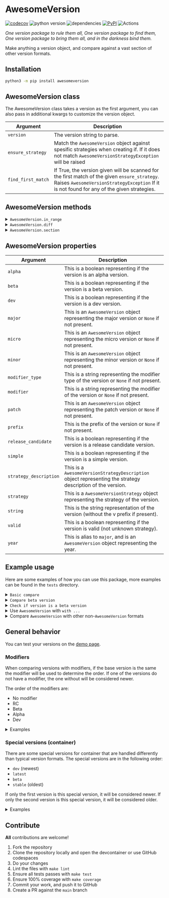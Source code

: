 # AwesomeVersion

[![codecov](https://codecov.io/gh/ludeeus/awesomeversion/branch/main/graph/badge.svg)](https://codecov.io/gh/ludeeus/awesomeversion)
![python version](https://img.shields.io/badge/Python-3.9=><=3.13-blue.svg)
![dependencies](https://img.shields.io/badge/Dependencies-0-blue.svg)
[![PyPI](https://img.shields.io/pypi/v/awesomeversion)](https://pypi.org/project/awesomeversion)
![Actions](https://github.com/ludeeus/awesomeversion/workflows/Actions/badge.svg?branch=main)

_One version package to rule them all, One version package to find them, One version package to bring them all, and in the darkness bind them._

Make anything a version object, and compare against a vast section of other version formats.

## Installation

```bash
python3 -m pip install awesomeversion
```

## AwesomeVersion class

The AwesomeVersion class takes a version as the first argument, you can also pass in additional kwargs to customize the version object.

Argument | Description
--- | ---
`version` | The version string to parse.
`ensure_strategy` | Match the `AwesomeVersion` object against spesific strategies when creating if. If it does not match `AwesomeVersionStrategyException` will be raised
`find_first_match` | If True, the version given will be scanned for the first match of the given `ensure_strategy`. Raises `AwesomeVersionStrategyException` If it is not found for any of the given strategies.

## AwesomeVersion methods

<details>
<summary><code>AwesomeVersion.in_range</code></summary>

This is a helper method to check if the version is in a range.
This method takes two arguments, `lowest` and `highest`, both are required, and returns a boolean.

> **Note** This method is the same as doing `lowest <= AwesomeVersion <= highest`

Example:

```python
from awesomeversion import AwesomeVersion
print(AwesomeVersion("1.2.2").in_range("1.2.1", "1.3"))
> True
print(AwesomeVersion("1.2.0").in_range("1.2.1", "1.3"))
> False
```

</details>

<details>
<summary><code>AwesomeVersion.diff</code></summary>

This is a helper method to get the difference between two versions.
This method takes one argument which is the version to compare against, and returns a `AwesomeVersionDiff` object.

> **Note** This method is the same as doing `AwesomeVersion - version`

Example:

```python
from awesomeversion import AwesomeVersion
> print(AwesomeVersion("1.0").diff("2.1"))
AwesomeVersionDiff(major=True, minor=True, patch=False, modifier=False, strategy=False)
```

</details>


<details>
<summary><code>AwesomeVersion.section</code></summary>

This is a helper method to get a section of the version.
This method takes one argument which is the section to get, and returns an integer representing it (or 0 if it does not exist).

Example:

```python
from awesomeversion import AwesomeVersion
> print(AwesomeVersion("1.0").section(0))
1
```

</details>


## AwesomeVersion properties

Argument | Description
--- | ---
`alpha` | This is a boolean representing if the version is an alpha version.
`beta` | This is a boolean representing if the version is a beta version.
`dev` | This is a boolean representing if the version is a dev version.
`major` | This is an `AwesomeVersion` object representing the major version or `None` if not present.
`micro` | This is an `AwesomeVersion` object representing the micro version or `None` if not present.
`minor` | This is an `AwesomeVersion` object representing the minor version or `None` if not present.
`modifier_type` | This is a string representing the modifier type of the version or `None` if not present.
`modifier` | This is a string representing the modifier of the version or `None` if not present.
`patch` | This is an `AwesomeVersion` object representing the patch version or `None` if not present.
`prefix` | This is the prefix of the version or `None` if not present.
`release_candidate` | This is a boolean representing if the version is a release candidate version.
`simple` | This is a boolean representing if the version is a simple version.
`strategy_description` | This is a `AwesomeVersionStrategyDescription` object representing the strategy description of the version.
`strategy` | This is a `AwesomeVersionStrategy` object representing the strategy of the version.
`string` | This is the string representation of the version (without the v prefix if present).
`valid` | This is a boolean representing if the version is valid (not unknown strategy).
`year` | This is alias to `major`, and is an `AwesomeVersion` object representing the year.


## Example usage

Here are some examples of how you can use this package, more examples can be found in the `tests` directory.

<details>
<summary><code>Basic compare</code></summary>

```python
from awesomeversion import AwesomeVersion

current = AwesomeVersion("1.2.2")
upstream = AwesomeVersion("1.2.3")

print(upstream > current)
> True
```

</details>

<details>
<summary><code>Compare beta version</code></summary>

```python
from awesomeversion import AwesomeVersion

current = AwesomeVersion("2021.1.0")
upstream = AwesomeVersion("2021.1.0b2")

print(current > upstream)
> True
```

</details>

<details>
<summary><code>Check if version is a beta version</code></summary>

```python
from awesomeversion import AwesomeVersion

print(AwesomeVersion("1.2.3b0").beta)
> True

print(AwesomeVersion("1.2.3").beta)
> False
```

</details>

<details>
<summary>Use <code>AwesomeVersion</code> with <code>with ...</code></summary>

```python
from awesomeversion import AwesomeVersion

with AwesomeVersion("20.12.0") as current:
    with AwesomeVersion("20.12.1") as upstream:
        print(upstream > current)
> True
```

</details>

<details>
<summary>Compare <code>AwesomeVersion</code> with other non-<code>AwesomeVersion</code> formats</summary>

```python
from awesomeversion import AwesomeVersion

base = AwesomeVersion("20.12.0")

print(base > "20.12.1")
> False

print(base > "19")
> True

print(base > 5)
> True
```

</details>


## General behavior

You can test your versions on the [demo page][awesomeversion_demo].

### Modifiers

When comparing versions with modifiers, if the base version is the same the modifier will be used to determine the order.
If one of the versions do not have a modifier, the one without will be considered newer.

The order of the modifiers are:
- No modifier
- RC
- Beta
- Alpha
- Dev

<details>
<summary>Examples</summary>

```python
from awesomeversion import AwesomeVersion

print(AwesomeVersion("1.0.0") > AwesomeVersion("1.0.0b6"))
> True
print(AwesomeVersion("1.0.0") > AwesomeVersion("1.0.0.dev6"))
> True
print(AwesomeVersion("1.0.0.dev19") > AwesomeVersion("1.0.0b4"))
> False
```

</details>


### Special versions (container)

There are some special versions for container that are handled differently than typical version formats.
The special versions are in the following order:
- `dev` (newest)
- `latest`
- `beta`
- `stable` (oldest)

If only the first version is this special version, it will be considered newer.
If only the second version is this special version, it will be considered older.


<details>
<summary>Examples</summary>

```python
from awesomeversion import AwesomeVersion

print(AwesomeVersion("latest") > AwesomeVersion("1.0.0b6"))
> True
print(AwesomeVersion("1.0.0") > AwesomeVersion("latest"))
> False
print(AwesomeVersion("stable") > AwesomeVersion("latest"))
> False
print(AwesomeVersion("beta") > AwesomeVersion("dev"))
> False
```

</details>




## Contribute

**All** contributions are welcome!

1. Fork the repository
2. Clone the repository locally and open the devcontainer or use GitHub codespaces
3. Do your changes
4. Lint the files with `make lint`
5. Ensure all tests passes with `make test`
6. Ensure 100% coverage with `make coverage`
7. Commit your work, and push it to GitHub
8. Create a PR against the `main` branch


[awesomeversion_demo]: https://ludeeus.github.io/awesomeversion/